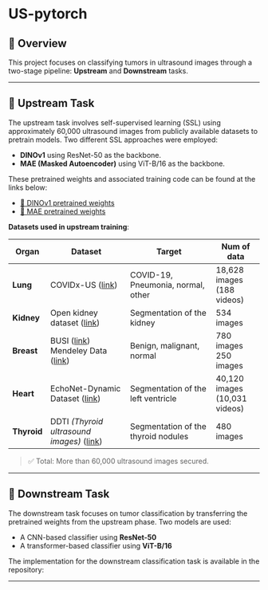 # US-pytorch

## 🧩 Overview

This project focuses on classifying tumors in ultrasound images through a two-stage pipeline: **Upstream** and **Downstream** tasks.

---

## 📌 Upstream Task

The upstream task involves self-supervised learning (SSL) using approximately 60,000 ultrasound images from publicly available datasets to pretrain models. Two different SSL approaches were employed:

- **DINOv1** using ResNet-50 as the backbone.
- **MAE (Masked Autoencoder)** using ViT-B/16 as the backbone.

These pretrained weights and associated training code can be found at the links below:

- [🔗 DINOv1 pretrained weights](https://github.com/L-YUNNA/US-pytorch)
- [🔗 MAE pretrained weights](https://github.com/L-YUNNA/US-pytorch)

**Datasets used in upstream training**:

| Organ       | Dataset                                                                                 | Target                                               | Num of data                        |
|-------------|------------------------------------------------------------------------------------------|------------------------------------------------------|------------------------------------|
| **Lung**    | COVIDx-US ([link](https://github.com/nrc-cnrc/COVID-US))                                                                    | COVID-19, Pneumonia, normal, other| 18,628 images<br>(188 videos)     |
| **Kidney**  | Open kidney dataset ([link](https://github.com/rsingla92/kidneyUS.git))                                                          | Segmentation of the kidney                          | 534 images                         |
| **Breast**  | BUSI ([link](https://www.kaggle.com/datasets/sabahesaraki/breast-ultrasound-images-dataset))<br>Mendeley Data ([link](https://data.mendeley.com/datasets/wmy84gzngw/1))     | Benign, malignant, normal            | 780 images<br>250 images |
| **Heart**   | EchoNet-Dynamic Dataset ([link](https://echonet.github.io/dynamic/index.html))                                                      | Segmentation of the left ventricle                   | 40,120 images<br>(10,031 videos)   |                  |
| **Thyroid** | DDTI *(Thyroid ultrasound images)* ([link](https://www.kaggle.com/datasets/dasmehdixtr/ddti-thyroid-ultrasound-images))                                           | Segmentation of the thyroid nodules                 | 480 images                         |

> ✅ Total: More than 60,000 ultrasound images secured.

---

## 📌 Downstream Task

The downstream task focuses on tumor classification by transferring the pretrained weights from the upstream phase. Two models are used:

- A CNN-based classifier using **ResNet-50**
- A transformer-based classifier using **ViT-B/16**

The implementation for the downstream classification task is available in the repository:

---


